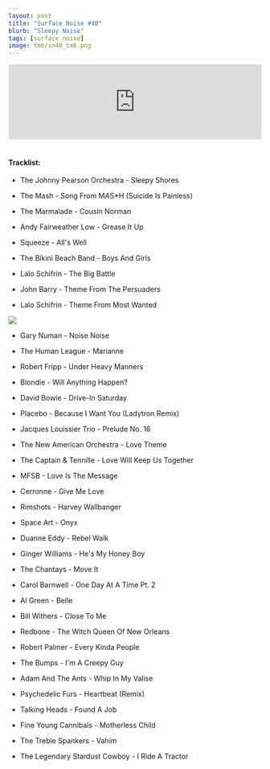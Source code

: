```yaml
---
layout: post
title: "Surface Noise #40"
blurb: "Sleepy Noise"
tags: [surface noise]
image: tmb/sn40_tmb.png
---
```


<iframe scrolling="no" id="hearthis_at_track_3028318" width="100%" height="150" src="https://hearthis.at/embed/3028318/transparent_black/?hcolor=&color=&style=2&block_size=2&block_space=1&background=1&waveform=0&cover=0&autoplay=0&css=" frameborder="0" allowtransparency allow="autoplay"><p>Listen to <a href="https://hearthis.at/zerocc/surface-noise-40-12718/" target="_blank">Surface Noise #40 (12/7/18)</a> <span>by</span><a href="https://hearthis.at/zerocc/" target="_blank" >Zero</a> <span>on</span> <a href="https://hearthis.at/" target="_blank">hearthis.at</a></p></iframe>
&nbsp;

#### Tracklist:

- The Johnny Pearson Orchestra - Sleepy Shores
- The Mash - Song From M*A*S*H (Suicide Is Painless)
- The Marmalade - Cousin Norman

- Andy Fairweather Low - Grease It Up
- Squeeze - All's Well
- The Bikini Beach Band - Boys And Girls

- Lalo Schifrin - The Big Battle
- John Barry - Theme From The Persuaders
- Lalo Schifrin - Theme From Most Wanted

![](https://lh3.googleusercontent.com/iaIzGG1PT2niA00NP_3zFARpbbOF_tm39B-KGV7voIxh9ILxZmN69gLXEz53uFBXlJkpaLRy_0USbSrXvcvD_O_ioOqrDTH3YmAQue-AXd-QvwwevdAVWo1Pn63tJFiHJK50mlOlaiA859W6PY1UZf_hXd79sIPBMi-ikUTyfZRic-lPZOmbm30Xl8BAuChbv3clBlJc6ETw13YSz8jRp6yYX4LkpMKmlVmQpJeW-r-klr3Bk5X_o6iNwazByXb8sddZMPcaAzKEGOXLMFpq02cCdQ3v7kJjTArha8UyZU-dUAWXOneJjyCTm0MymPuxzawrwSIp_IaYrf8i4wmngHP46zgyGHUjAzia76RtwZJN0u_dEqdJTV7KL__MkLr7y-iFpm8kTSanZuIw6mEPgjuJ-fD_fYTVQRR_M6bvE1nwjjHCHMwFQGJmLLJsMvbuvXRtYqMOyNTf9pNOcKkKydWoV2W3wuQyfNvJjUx4NAF2qaVk6IX9SwobCfj3w1v0cvPjGMqMVo2kbjt6JwjRlqcY0C8wy_FCxnNRIs7XZufRGzLEGICX9bzQLOCalpfp1G3WOognZX3VuEEaxzXvtvvXrh_H2jXpGxhGO4aJra7ahlWRQ7HeOK6eRaFnzm1RrHfgsE7OrjZMnPpWBGdSxXOM=w598-h596-no)

- Gary Numan - Noise Noise
- The Human League - Marianne
- Robert Fripp - Under Heavy Manners

- Blondie - Will Anything Happen?
- David Bowie - Drive-In Saturday
- Placebo - Because I Want You (Ladytron Remix)

- Jacques Louissier Trio - Prelude No. 16
- The New American Orchestra - Love Theme
- The Captain & Tennille - Love Will Keep Us Together

- MFSB - Love Is The Message
- Cerronne - Give Me Love
- Rimshots - Harvey Wallbanger
- Space Art - Onyx

- Duanne Eddy - Rebel Walk
- Ginger Williams - He's My Honey Boy
- The Chantays - Move It
- Carol Barnwell - One Day At A Time Pt. 2

- Al Green - Belle
- Bill Withers - Close To Me
- Redbone - The Witch Queen Of New Orleans
- Robert Palmer - Every Kinda People

- The Bumps - I'm A Creepy Guy
- Adam And The Ants - Whip In My Valise
- Psychedelic Furs - Heartbeat (Remix)

- Talking Heads - Found A Job
- Fine Young Cannibals - Motherless Child
- The Treble Spankers - Vahim

- The Legendary Stardust Cowboy - I Ride A Tractor
